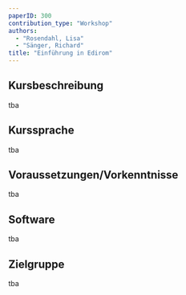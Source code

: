 ```yaml
---
paperID: 300
contribution_type: "Workshop"
authors:
  - "Rosendahl, Lisa"
  - "Sänger, Richard"
title: "Einführung in Edirom"
---
```


## Kursbeschreibung

tba

## Kurssprache
tba

## Voraussetzungen/Vorkenntnisse
tba

## Software
tba

## Zielgruppe
tba